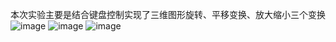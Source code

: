 本次实验主要是结合键盘控制实现了三维图形旋转、平移变换、放大缩小三个变换
![image](https://user-images.githubusercontent.com/102286754/174813771-d267b19b-7d8b-4d74-bc25-44ba25bd33f0.png)
![image](https://user-images.githubusercontent.com/102286754/174813803-ef66f089-8179-404f-bf32-cff65a937471.png)
![image](https://user-images.githubusercontent.com/102286754/174813827-309065f0-9cfe-478b-a531-1baf3f4d36e3.png)
